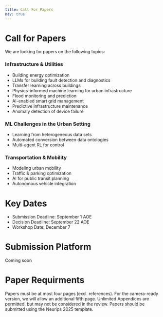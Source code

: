 ```yaml
---
title: Call For Papers
nav: true
---
```


# Call for Papers

We are looking for papers on the following topics:

### Infrastructure & Utilities
- Building energy optimization  
- LLMs for building fault detection and diagnostics  
- Transfer learning across buildings  
- Physics-informed machine learning for urban infrastructure  
- Flood monitoring and prediction  
- AI-enabled smart grid management  
- Predictive infrastructure maintenance  
- Anomaly detection of device failure  

### ML Challenges in the Urban Setting
- Learning from heterogeneous data sets  
- Automated conversion between data ontologies  
- Multi-agent RL for control  

### Transportation & Mobility
- Modeling urban mobility  
- Traffic & parking optimization  
- AI for public transit planning  
- Autonomous vehicle integration  

# Key Dates
- Submission Deadline: September 1 AOE
- Decision Deadline: September 22 AOE
- Workshop Date: December 7

# Submission Platform
Coming soon

# Paper Requirments
Papers must be at most four pages (excl. references). For the camera-ready version, we will allow an additional fifth page. Unlimited Appendices are permitted, but may not be considered in the review. Papers should be submitted using the Neurips 2025 template.

